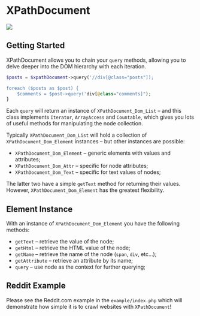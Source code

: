 XPathDocument
=============

<img src="https://travis-ci.org/Wildhoney/Banter.js.png?branch=master" />

Getting Started
-------------

XPathDocument allows you to chain your `query` methods, allowing you to delve deeper into the DOM hierarchy with each iteration.

```php
$posts = $xpathDocument->query('//div[@class="posts"]);

foreach ($posts as $post) {
    $comments = $post->query('div[@class="comments]");
}
```

Each `query` will return an instance of `XPathDocument_Dom_List` &ndash; and this class implements `Iterator`, `ArrayAccess` and `Countable`, which gives you lots of useful methods for manipulating the node collection.

Typically `XPathDocument_Dom_List` will hold a collection of `XPathDocument_Dom_Element` instances &ndash; but other instances are possible:

* `XPathDocument_Dom_Element` &ndash; generic elements with values and attributes;
* `XPathDocument_Dom_Attr` &ndash; specific for node attributes;
* `XPathDocument_Dom_Text` &ndash; specific for text values of nodes;

The latter two have a simple `getText` method for returning their values. However, `XPathDocument_Dom_Element` has the greatest flexibility.

Element Instance
-------------

With an instance of `XPathDocument_Dom_Element` you have the following methods:

* `getText` &ndash; retrieve the value of the node;
* `getHtml` &ndash; retrieve the HTML value of the node;
* `getName` &ndash; retrieve the name of the node (`span`, `div`, etc...);
* `getAttribute` &ndash; retrieve an attribute by its name;
* `query` &ndash; use node as the context for further querying;

Reddit Example
-------------

Please see the Reddit.com example in the `example/index.php` which will demonstrate how simple it is to crawl websites with `XPathDocument`!